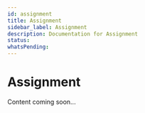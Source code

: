 ```yaml
---
id: assignment
title: Assignment
sidebar_label: Assignment
description: Documentation for Assignment
status: 
whatsPending: 
---
```


# Assignment

Content coming soon...

